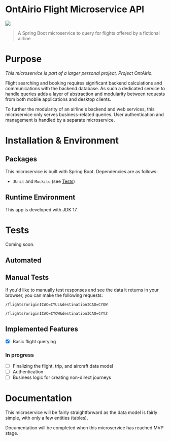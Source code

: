 # OntAirio Flight Microservice API
![](https://img.shields.io/badge/Development-Ongoing-blue)


[//]: # ([README auf Deutsch <i>hier</i> verfügbar! :&#41;]&#40;https://github.com/Hussein-249/dynamic-multipage-template/blob/main/README-DE.md&#41;)

> A Spring Boot microservice to query for flights offered by a fictional airline

# Purpose

<i>This microservice is part of a larger personal project, Project OntAirio.</i>

Flight searching and booking requires significant backend calculations and communications with the backend database. As such a dedicated service to handle queries adds a layer of abstraction and modularity between requests from both mobile applications and desktop clients.

To further the modularity of an airline's backend and web services, this microservice only serves business-related queries. User authentication and management is handled by a separate microservice.

# Installation & Environment

## Packages

This microservice is built with Spring Boot. Dependencies are as follows:

- ```JUnit``` and ```Mockito``` (see [Tests](#tests))

## Runtime Environment

This app is developed with JDK 17.

# Tests

<div id="tests">
Coming soon.
</div>

## Automated

## Manual Tests

If you'd like to manually test responses and see the data it returns in your browser, you can make the following requests:
```
/flights?originICAO=CYUL&destinationICAO=CYOW

/flights?originICAO=CYOW&destinationICAO=CYYZ
```

## Implemented Features
- [x] Basic flight querying
### In progress
- [ ] Finalizing the flight, trip, and aircraft data model
- [ ] Authentication
- [ ] Business logic for creating non-direct journeys
# Documentation

This microservice will be fairly straightforward as the data model is fairly simple, with only a few entities (tables).

Documentation will be completed when this microservice has reached MVP stage.
